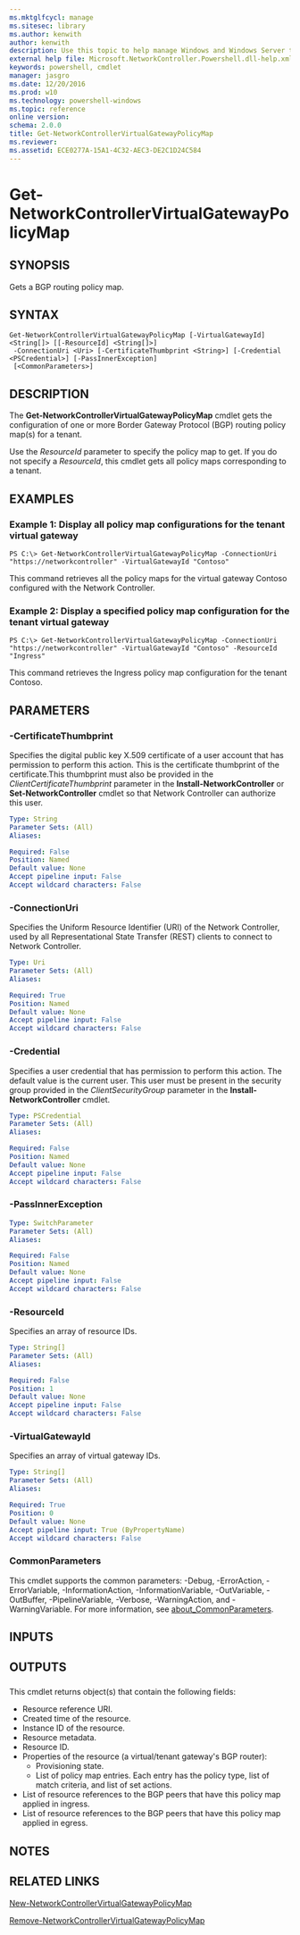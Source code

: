 ```yaml
---
ms.mktglfcycl: manage
ms.sitesec: library
ms.author: kenwith
author: kenwith
description: Use this topic to help manage Windows and Windows Server technologies with Windows PowerShell.
external help file: Microsoft.NetworkController.Powershell.dll-help.xml
keywords: powershell, cmdlet
manager: jasgro
ms.date: 12/20/2016
ms.prod: w10
ms.technology: powershell-windows
ms.topic: reference
online version: 
schema: 2.0.0
title: Get-NetworkControllerVirtualGatewayPolicyMap
ms.reviewer:
ms.assetid: ECE0277A-15A1-4C32-AEC3-DE2C1D24C584
---
```


# Get-NetworkControllerVirtualGatewayPolicyMap

## SYNOPSIS
Gets a BGP routing policy map.

## SYNTAX

```
Get-NetworkControllerVirtualGatewayPolicyMap [-VirtualGatewayId] <String[]> [[-ResourceId] <String[]>]
 -ConnectionUri <Uri> [-CertificateThumbprint <String>] [-Credential <PSCredential>] [-PassInnerException]
 [<CommonParameters>]
```

## DESCRIPTION
The **Get-NetworkControllerVirtualGatewayPolicyMap** cmdlet gets the configuration of one or more Border Gateway Protocol (BGP) routing policy map(s) for a tenant.

Use the *ResourceId* parameter to specify the policy map to get.
If you do not specify a *ResourceId*, this cmdlet gets all policy maps corresponding to a tenant.

## EXAMPLES

### Example 1: Display all policy map configurations for the tenant virtual gateway
```
PS C:\> Get-NetworkControllerVirtualGatewayPolicyMap -ConnectionUri "https://networkcontroller" -VirtualGatewayId "Contoso"
```

This command retrieves all the policy maps for the virtual gateway Contoso configured with the Network Controller.

### Example 2: Display a specified policy map configuration for the tenant virtual gateway
```
PS C:\> Get-NetworkControllerVirtualGatewayPolicyMap -ConnectionUri "https://networkcontroller" -VirtualGatewayId "Contoso" -ResourceId "Ingress"
```

This command retrieves the Ingress policy map configuration for the tenant Contoso.

## PARAMETERS

### -CertificateThumbprint
Specifies the digital public key X.509 certificate of a user account that has permission to perform this action.
This is the certificate thumbprint of the certificate.This thumbprint must also be provided in the *ClientCertificateThumbprint* parameter in the **Install-NetworkController** or **Set-NetworkController** cmdlet so that Network Controller can authorize this user.

```yaml
Type: String
Parameter Sets: (All)
Aliases: 

Required: False
Position: Named
Default value: None
Accept pipeline input: False
Accept wildcard characters: False
```

### -ConnectionUri
Specifies the Uniform Resource Identifier (URI) of the Network Controller, used by all Representational State Transfer (REST) clients to connect to Network Controller.

```yaml
Type: Uri
Parameter Sets: (All)
Aliases: 

Required: True
Position: Named
Default value: None
Accept pipeline input: False
Accept wildcard characters: False
```

### -Credential
Specifies a user credential that has permission to perform this action.
The default value is the current user.
This user must be present in the security group provided in the *ClientSecurityGroup* parameter in the **Install-NetworkController** cmdlet.

```yaml
Type: PSCredential
Parameter Sets: (All)
Aliases: 

Required: False
Position: Named
Default value: None
Accept pipeline input: False
Accept wildcard characters: False
```

### -PassInnerException


```yaml
Type: SwitchParameter
Parameter Sets: (All)
Aliases: 

Required: False
Position: Named
Default value: None
Accept pipeline input: False
Accept wildcard characters: False
```

### -ResourceId
Specifies an array of resource IDs.

```yaml
Type: String[]
Parameter Sets: (All)
Aliases: 

Required: False
Position: 1
Default value: None
Accept pipeline input: False
Accept wildcard characters: False
```

### -VirtualGatewayId
Specifies an array of virtual gateway IDs.

```yaml
Type: String[]
Parameter Sets: (All)
Aliases: 

Required: True
Position: 0
Default value: None
Accept pipeline input: True (ByPropertyName)
Accept wildcard characters: False
```

### CommonParameters
This cmdlet supports the common parameters: -Debug, -ErrorAction, -ErrorVariable, -InformationAction, -InformationVariable, -OutVariable, -OutBuffer, -PipelineVariable, -Verbose, -WarningAction, and -WarningVariable. For more information, see [about_CommonParameters](http://go.microsoft.com/fwlink/?LinkID=113216).

## INPUTS

## OUTPUTS

###  
This cmdlet returns object(s) that contain the following fields:   

- Resource reference URI.
- Created time of the resource.
- Instance ID of the resource.
- Resource metadata.
- Resource ID. 
- Properties of the resource (a virtual/tenant gateway's BGP router):
  - Provisioning state. 
  - List of policy map entries.
Each entry has the policy type, list of match criteria, and list of set actions.
- List of resource references to the BGP peers that have this policy map applied in ingress.
- List of resource references to the BGP peers that have this policy map applied in egress.

## NOTES

## RELATED LINKS

[New-NetworkControllerVirtualGatewayPolicyMap](./New-NetworkControllerVirtualGatewayPolicyMap.md)

[Remove-NetworkControllerVirtualGatewayPolicyMap](./Remove-NetworkControllerVirtualGatewayPolicyMap.md)

